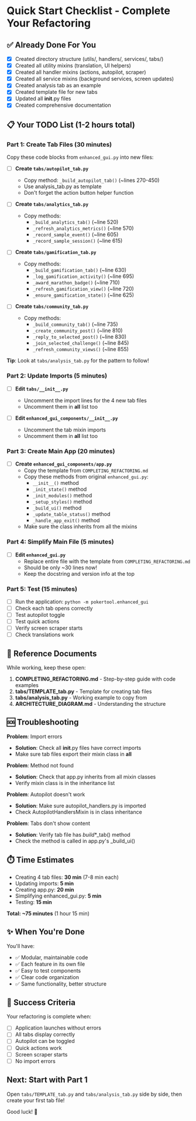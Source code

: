 # Quick Start Checklist - Complete Your Refactoring

## ✅ Already Done For You

- [x] Created directory structure (utils/, handlers/, services/, tabs/)
- [x] Created all utility mixins (translation, UI helpers)
- [x] Created all handler mixins (actions, autopilot, scraper)  
- [x] Created all service mixins (background services, screen updates)
- [x] Created analysis tab as an example
- [x] Created template file for new tabs
- [x] Updated all __init__.py files
- [x] Created comprehensive documentation

## 📋 Your TODO List (1-2 hours total)

### Part 1: Create Tab Files (30 minutes)

Copy these code blocks from `enhanced_gui.py` into new files:

- [ ] **Create `tabs/autopilot_tab.py`**
  - Copy method: `_build_autopilot_tab()` (~lines 270-450)
  - Use analysis_tab.py as template
  - Don't forget the action button helper function

- [ ] **Create `tabs/analytics_tab.py`**
  - Copy methods:
    - `_build_analytics_tab()` (~line 520)
    - `_refresh_analytics_metrics()` (~line 570)
    - `_record_sample_event()` (~line 605)
    - `_record_sample_session()` (~line 615)

- [ ] **Create `tabs/gamification_tab.py`**
  - Copy methods:
    - `_build_gamification_tab()` (~line 630)
    - `_log_gamification_activity()` (~line 695)
    - `_award_marathon_badge()` (~line 710)
    - `_refresh_gamification_view()` (~line 720)
    - `_ensure_gamification_state()` (~line 625)

- [ ] **Create `tabs/community_tab.py`**
  - Copy methods:
    - `_build_community_tab()` (~line 735)
    - `_create_community_post()` (~line 810)
    - `_reply_to_selected_post()` (~line 830)
    - `_join_selected_challenge()` (~line 845)
    - `_refresh_community_views()` (~line 855)

**Tip**: Look at `tabs/analysis_tab.py` for the pattern to follow!

### Part 2: Update Imports (5 minutes)

- [ ] **Edit `tabs/__init__.py`**
  - Uncomment the import lines for the 4 new tab files
  - Uncomment them in __all__ list too

- [ ] **Edit `enhanced_gui_components/__init__.py`**
  - Uncomment the tab mixin imports
  - Uncomment them in __all__ list too

### Part 3: Create Main App (20 minutes)

- [ ] **Create `enhanced_gui_components/app.py`**
  - Copy the template from `COMPLETING_REFACTORING.md`
  - Copy these methods from original `enhanced_gui.py`:
    - `__init__()` method
    - `_init_state()` method  
    - `_init_modules()` method
    - `_setup_styles()` method
    - `_build_ui()` method
    - `_update_table_status()` method
    - `_handle_app_exit()` method
  - Make sure the class inherits from all the mixins

### Part 4: Simplify Main File (5 minutes)

- [ ] **Edit `enhanced_gui.py`**
  - Replace entire file with the template from `COMPLETING_REFACTORING.md`
  - Should be only ~30 lines now!
  - Keep the docstring and version info at the top

### Part 5: Test (15 minutes)

- [ ] Run the application: `python -m pokertool.enhanced_gui`
- [ ] Check each tab opens correctly
- [ ] Test autopilot toggle
- [ ] Test quick actions
- [ ] Verify screen scraper starts
- [ ] Check translations work

## 📖 Reference Documents

While working, keep these open:

1. **COMPLETING_REFACTORING.md** - Step-by-step guide with code examples
2. **tabs/TEMPLATE_tab.py** - Template for creating tab files
3. **tabs/analysis_tab.py** - Working example to copy from
4. **ARCHITECTURE_DIAGRAM.md** - Understanding the structure

## 🆘 Troubleshooting

**Problem**: Import errors
- **Solution**: Check all __init__.py files have correct imports
- Make sure tab files export their mixin class in __all__

**Problem**: Method not found
- **Solution**: Check that app.py inherits from all mixin classes
- Verify mixin class is in the inheritance list

**Problem**: Autopilot doesn't work
- **Solution**: Make sure autopilot_handlers.py is imported
- Check AutopilotHandlersMixin is in class inheritance

**Problem**: Tabs don't show content
- **Solution**: Verify tab file has _build_*_tab() method
- Check the method is called in app.py's _build_ui()

## ⏱️ Time Estimates

- Creating 4 tab files: **30 min** (7-8 min each)
- Updating imports: **5 min**
- Creating app.py: **20 min**
- Simplifying enhanced_gui.py: **5 min**
- Testing: **15 min**

**Total: ~75 minutes** (1 hour 15 min)

## ✨ When You're Done

You'll have:
- ✅ Modular, maintainable code
- ✅ Each feature in its own file
- ✅ Easy to test components
- ✅ Clear code organization
- ✅ Same functionality, better structure

## 🎉 Success Criteria

Your refactoring is complete when:
- [ ] Application launches without errors
- [ ] All tabs display correctly
- [ ] Autopilot can be toggled
- [ ] Quick actions work
- [ ] Screen scraper starts
- [ ] No import errors

## Next: Start with Part 1

Open `tabs/TEMPLATE_tab.py` and `tabs/analysis_tab.py` side by side, then create your first tab file!

Good luck! 🚀
